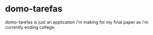 # domo-tarefas
domo-tarefas is just an application i'm making for my final paper as i'm currently ending college.

